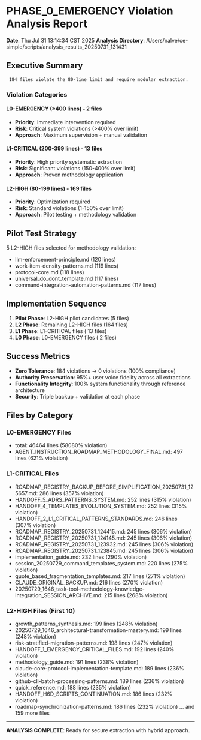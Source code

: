 # PHASE_0_EMERGENCY Violation Analysis Report

**Date**: Thu Jul 31 13:14:34 CST 2025
**Analysis Directory**: /Users/nalve/ce-simple/scripts/analysis_results_20250731_131431

## Executive Summary

     184 files violate the 80-line limit and require modular extraction.

### Violation Categories

#### L0-EMERGENCY (≥400 lines) -        2 files
- **Priority**: Immediate intervention required
- **Risk**: Critical system violations (>400% over limit)
- **Approach**: Maximum supervision + manual validation

#### L1-CRITICAL (200-399 lines) -       13 files  
- **Priority**: High priority systematic extraction
- **Risk**: Significant violations (150-400% over limit)
- **Approach**: Proven methodology application

#### L2-HIGH (80-199 lines) -      169 files
- **Priority**: Optimization required
- **Risk**: Standard violations (1-150% over limit)  
- **Approach**: Pilot testing + methodology validation

## Pilot Test Strategy

5 L2-HIGH files selected for methodology validation:
- llm-enforcement-principle.md (120 lines)
- work-item-density-patterns.md (119 lines)
- protocol-core.md (118 lines)
- universal_do_dont_template.md (117 lines)
- command-integration-automation-patterns.md (117 lines)

## Implementation Sequence

1. **Pilot Phase**: L2-HIGH pilot candidates (5 files)
2. **L2 Phase**: Remaining L2-HIGH files (164 files)
3. **L1 Phase**: L1-CRITICAL files (      13 files)
4. **L0 Phase**: L0-EMERGENCY files (       2 files)

## Success Metrics

- **Zero Tolerance**:      184 violations → 0 violations (100% compliance)
- **Authority Preservation**: 95%+ user voice fidelity across all extractions
- **Functionality Integrity**: 100% system functionality through reference architecture
- **Security**: Triple backup + validation at each phase

## Files by Category

### L0-EMERGENCY Files
- total: 46464 lines (58080% violation)
- AGENT_INSTRUCTION_ROADMAP_METHODOLOGY_FINAL.md: 497 lines (621% violation)

### L1-CRITICAL Files  
- ROADMAP_REGISTRY_BACKUP_BEFORE_SIMPLIFICATION_20250731_125657.md: 286 lines (357% violation)
- HANDOFF_5_ADRS_PATTERNS_SYSTEM.md: 252 lines (315% violation)
- HANDOFF_4_TEMPLATES_EVOLUTION_SYSTEM.md: 252 lines (315% violation)
- HANDOFF_2_L1_CRITICAL_PATTERNS_STANDARDS.md: 246 lines (307% violation)
- ROADMAP_REGISTRY_20250731_124415.md: 245 lines (306% violation)
- ROADMAP_REGISTRY_20250731_124145.md: 245 lines (306% violation)
- ROADMAP_REGISTRY_20250731_123932.md: 245 lines (306% violation)
- ROADMAP_REGISTRY_20250731_123845.md: 245 lines (306% violation)
- implementation_guide.md: 232 lines (290% violation)
- session_20250729_command_templates_system.md: 220 lines (275% violation)
- quote_based_fragmentation_templates.md: 217 lines (271% violation)
- CLAUDE_ORIGINAL_BACKUP.md: 216 lines (270% violation)
- 20250729_1646_task-tool-methodology-knowledge-integration_SESSION_ARCHIVE.md: 215 lines (268% violation)

### L2-HIGH Files (First 10)
- growth_patterns_synthesis.md: 199 lines (248% violation)
- 20250729_1646_architectural-transformation-mastery.md: 199 lines (248% violation)
- risk-stratified-migration-patterns.md: 198 lines (247% violation)
- HANDOFF_1_EMERGENCY_CRITICAL_FILES.md: 192 lines (240% violation)
- methodology_guide.md: 191 lines (238% violation)
- claude-core-protocol-implementation-template.md: 189 lines (236% violation)
- github-cli-batch-processing-patterns.md: 189 lines (236% violation)
- quick_reference.md: 188 lines (235% violation)
- HANDOFF_H6D_SCRIPTS_CONTINUATION.md: 186 lines (232% violation)
- roadmap-synchronization-patterns.md: 186 lines (232% violation)
... and 159 more files

---
**ANALYSIS COMPLETE**: Ready for secure extraction with hybrid approach.
